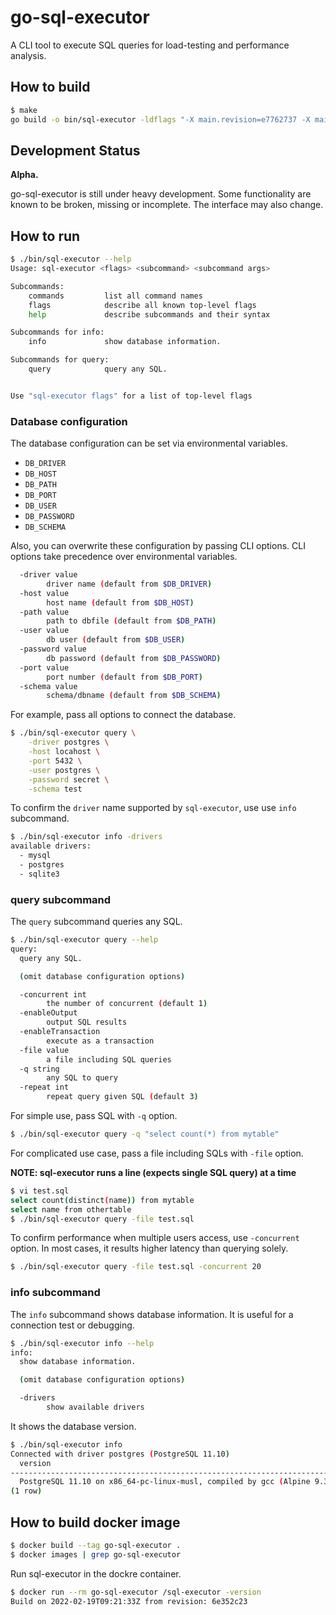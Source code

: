 # go-sql-executor

A CLI tool to execute SQL queries for load-testing and performance analysis.

## How to build

```bash
$ make
go build -o bin/sql-executor -ldflags "-X main.revision=e7762737 -X main.buildTime=2021-04-21T12:43:14Z" cmd/executor/main.go
```

## Development Status

**Alpha.**

go-sql-executor is still under heavy development. Some functionality are known to be broken, missing or incomplete. The interface may also change.

## How to run

```bash
$ ./bin/sql-executor --help
Usage: sql-executor <flags> <subcommand> <subcommand args>

Subcommands:
    commands         list all command names
    flags            describe all known top-level flags
    help             describe subcommands and their syntax

Subcommands for info:
    info             show database information.

Subcommands for query:
    query            query any SQL.


Use "sql-executor flags" for a list of top-level flags
```

### Database configuration

The database configuration can be set via environmental variables.

* `DB_DRIVER`
* `DB_HOST`
* `DB_PATH`
* `DB_PORT`
* `DB_USER`
* `DB_PASSWORD`
* `DB_SCHEMA`

Also, you can overwrite these configuration by passing CLI options. CLI options take precedence over environmental variables.

```bash
  -driver value
        driver name (default from $DB_DRIVER)
  -host value
        host name (default from $DB_HOST)
  -path value
        path to dbfile (default from $DB_PATH)
  -user value
        db user (default from $DB_USER)
  -password value
        db password (default from $DB_PASSWORD)
  -port value
        port number (default from $DB_PORT)
  -schema value
        schema/dbname (default from $DB_SCHEMA)
```

For example, pass all options to connect the database.

```bash
$ ./bin/sql-executor query \
    -driver postgres \
    -host locahost \
    -port 5432 \
    -user postgres \
    -password secret \
    -schema test
```

To confirm the `driver` name supported by `sql-executor`, use use `info` subcommand.

```bash
$ ./bin/sql-executor info -drivers
available drivers:
  - mysql
  - postgres
  - sqlite3
```

### query subcommand

The `query` subcommand queries any SQL.

```bash
$ ./bin/sql-executor query --help
query:
  query any SQL.

  (omit database configuration options)

  -concurrent int
        the number of concurrent (default 1)
  -enableOutput
        output SQL results
  -enableTransaction
        execute as a transaction
  -file value
        a file including SQL queries
  -q string
        any SQL to query
  -repeat int
        repeat query given SQL (default 3)
```

For simple use, pass SQL with `-q` option.

```bash
$ ./bin/sql-executor query -q "select count(*) from mytable"
```

For complicated use case, pass a file including SQLs with `-file` option.

**NOTE: sql-executor runs a line (expects single SQL query) at a time**

```bash
$ vi test.sql
select count(distinct(name)) from mytable
select name from othertable
$ ./bin/sql-executor query -file test.sql
```

To confirm performance when multiple users access, use `-concurrent` option. In most cases, it results higher latency than querying solely.

```bash
$ ./bin/sql-executor query -file test.sql -concurrent 20
```

### info subcommand

The `info` subcommand shows database information. It is useful for a connection test or debugging.

```bash
$ ./bin/sql-executor info --help
info:
  show database information.

  (omit database configuration options)

  -drivers
        show available drivers
```

It shows the database version.

```bash
$ ./bin/sql-executor info
Connected with driver postgres (PostgreSQL 11.10)
  version
-----------------------------------------------------------------------------------------
  PostgreSQL 11.10 on x86_64-pc-linux-musl, compiled by gcc (Alpine 9.3.0) 9.3.0, 64-bit
(1 row)
```

## How to build docker image

```bash
$ docker build --tag go-sql-executor .
$ docker images | grep go-sql-executor
```

Run sql-executor in the dockre container.

```bash
$ docker run --rm go-sql-executor /sql-executor -version
Build on 2022-02-19T09:21:33Z from revision: 6e352c23
```
